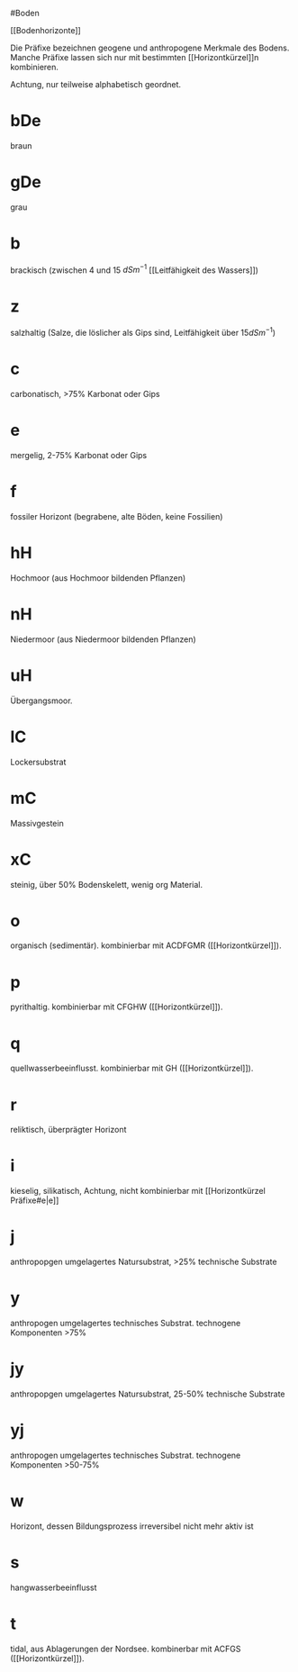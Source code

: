 #Boden 

[[Bodenhorizonte]]

Die Präfixe bezeichnen geogene und anthropogene Merkmale des Bodens. Manche Präfixe lassen sich nur mit bestimmten [[Horizontkürzel]]n kombinieren. 

Achtung, nur teilweise alphabetisch geordnet.

# bDe

braun

# gDe

grau

# b

brackisch (zwischen 4 und 15 $dSm^{-1}$ [[Leitfähigkeit des Wassers]])

# z

salzhaltig (Salze, die löslicher als Gips sind, Leitfähigkeit über 15$dSm^{-1}$)

# c

carbonatisch, >75% Karbonat oder Gips

# e

mergelig, 2-75% Karbonat oder Gips

# f

fossiler Horizont (begrabene, alte Böden, keine Fossilien)

# hH

Hochmoor (aus Hochmoor bildenden Pflanzen)

# nH

Niedermoor (aus Niedermoor bildenden Pflanzen)

# uH

Übergangsmoor.


# lC

Lockersubstrat

# mC

Massivgestein

# xC

steinig, über 50% Bodenskelett, wenig org Material.

# o

organisch (sedimentär). kombinierbar mit ACDFGMR ([[Horizontkürzel]]).

# p

pyrithaltig. kombinierbar mit CFGHW ([[Horizontkürzel]]).

# q

quellwasserbeeinflusst. kombinierbar mit GH ([[Horizontkürzel]]).

# r

reliktisch, überprägter Horizont

# i

kieselig, silikatisch, Achtung, nicht kombinierbar mit [[Horizontkürzel Präfixe#e|e]]

# j

anthropopgen umgelagertes Natursubstrat, >25% technische Substrate

# y

anthropogen umgelagertes technisches Substrat. technogene Komponenten >75%


# jy

anthropopgen umgelagertes Natursubstrat, 25-50% technische Substrate

# yj

anthropogen umgelagertes technisches Substrat. technogene Komponenten >50-75%


# w 

Horizont, dessen Bildungsprozess irreversibel nicht mehr aktiv ist

# s

hangwasserbeeinflusst

# t

tidal, aus Ablagerungen der Nordsee. kombinerbar mit ACFGS ([[Horizontkürzel]]).
